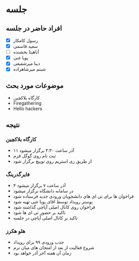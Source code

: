 # جلسه
## افراد حاضر در جلسه
- [x] رسول کامکار
- [x] سعید قاسمی
- [ ] آناهیتا بخشنده
- [x] پویا غنی
- [x] دیبا میرشفیعی
- [x] شبنم میرشاهزاده

## موضوعات مورد بحث
* کارگاه بلاکچین
* Firegathering
* Hello hackers


## نتیجه
### کارگاه بلاکچین
* ۱۱ آذر ساعت ۴:۳۰ برگزار میشود
* ثبت نام روی گوگل فرم
* از طریق ری استریم روی توییچ برگزار شود

### فایرگدرینگ
* ۴ آذر ساعت ۷ برگزار میشود
* در سامانه دانشگاه برگزار میشود
* فراخوان ها برای تی ای های دانشجویان ورودی جدید فرستاده شود
* پوستر رویداد توسط اقای پویا غنی تهیه شود
* فراخوان روی کانال اصلی آپاچی گذاشته شود
* تاکید بر حضور تی ای ها شود
* تاکید بر کانال اصلی آپاچی در جلسه

### هلو هکرز
* جذب ورودی ۹۹ برای رویداد
* شروع فعالیت از بعد از امتحان های میان ترم
* زمان آن هفته آخر آذر خواهد بود